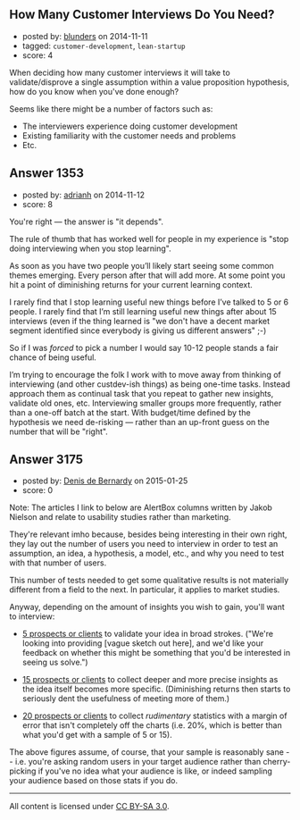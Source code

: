 ## How Many Customer Interviews Do You Need?

- posted by: [blunders](https://stackexchange.com/users/216182/blunders) on 2014-11-11
- tagged: `customer-development`, `lean-startup`
- score: 4

When deciding how many customer interviews it will take to validate/disprove a single assumption within a value proposition hypothesis, how do you know when you've done enough? 

Seems like there might be a number of factors such as:

 - The interviewers experience doing customer development
 - Existing familiarity with the customer needs and problems
 - Etc.


## Answer 1353

- posted by: [adrianh](https://stackexchange.com/users/7553/adrianh) on 2014-11-12
- score: 8

You're right — the answer is "it depends".

The rule of thumb that has worked well for people in my experience is "stop doing interviewing when you stop learning". 

As soon as you have two people you’ll likely start seeing some common themes emerging. Every person after that will add more. At some point you hit a point of diminishing returns for your current learning context.

I rarely find that I stop learning useful new things before I’ve talked to 5 or 6 people. I rarely find that I’m still learning useful new things after about 15 interviews (even if the thing learned is "we don't have a decent market segment identified since everybody is giving us different answers" ;-)

So if I was *forced* to pick a number I would say 10-12 people stands a fair chance of being useful.

I’m trying to encourage the folk I work with to move away from thinking of interviewing (and other custdev-ish things) as being one-time tasks. Instead approach them as continual task that you repeat to gather new insights, validate old ones, etc. Interviewing smaller groups more frequently, rather than a one-off batch at the start. With budget/time defined by the hypothesis we need de-risking — rather than an up-front guess on the number that will be "right".



## Answer 3175

- posted by: [Denis de Bernardy](https://stackexchange.com/users/182468/denis-de-bernardy) on 2015-01-25
- score: 0

Note: The articles I link to below are AlertBox columns written by Jakob Nielson and relate to usability studies rather than marketing.

They're relevant imho because, besides being interesting in their own right, they lay out the number of users you need to interview in order to test an assumption, an idea, a hypothesis, a model, etc., and why you need to test with that number of users.

This number of tests needed to get some qualitative results is not materially different from a field to the next. In particular, it applies to market studies.

Anyway, depending on the amount of insights you wish to gain, you'll want to interview:

- [5 prospects or clients](http://www.nngroup.com/articles/why-you-only-need-to-test-with-5-users/) to validate your idea in broad strokes. ("We're looking into providing [vague sketch out here], and we'd like your feedback on whether this might be something that you'd be interested in seeing us solve.")

- [15 prospects or clients](http://www.nngroup.com/articles/card-sorting-how-many-users-to-test/) to collect deeper and more precise insights as the idea itself becomes more specific. (Diminishing returns then starts to seriously dent the usefulness of meeting more of them.)

- [20 prospects or clients](http://www.nngroup.com/articles/quantitative-studies-how-many-users/) to collect *rudimentary* statistics with a margin of error that isn't completely off the charts (i.e. 20%, which is better than what you'd get with a sample of 5 or 15).

The above figures assume, of course, that your sample is reasonably sane -- i.e. you're asking random users in your target audience rather than cherry-picking if you've no idea what your audience is like, or indeed sampling your audience based on those stats if you do.



---

All content is licensed under [CC BY-SA 3.0](https://creativecommons.org/licenses/by-sa/3.0/).
